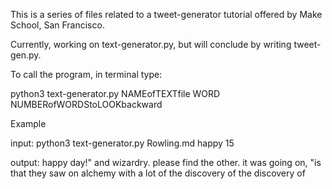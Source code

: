 This is a series of files related to a tweet-generator tutorial offered by Make School, San Francisco.

Currently, working on text-generator.py, but will conclude by writing tweet-gen.py.

To call the program, in terminal type:

python3 text-generator.py NAMEofTEXTfile WORD NUMBERofWORDStoLOOKbackward

Example

input:
python3 text-generator.py Rowling.md happy 15

output:
happy day!" and wizardry. please find the other. it was going on, "is that they saw on alchemy with a lot of the discovery of the discovery of
